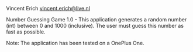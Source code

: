 Vincent Erich <vincent.erich@live.nl>

Number Guessing Game 1.0 - This application generates a random number (int) between 0 and 1000 (inclusive). 
The user must guess this number as fast as possible.

Note: The application has been tested on a OnePlus One.
